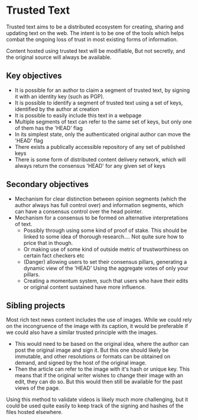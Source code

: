 # Trusted Text

Trusted text aims to be a distributed ecosystem for creating, sharing and updating text on the web. The intent is to be one of the tools which helps combat the ongoing loss of trust in most existing forms of information. 

Content hosted using trusted text will be modifiable, But not secretly, and the original source will always be available.

## Key objectives

* It is possible for an author to claim a segment of trusted text, by signing it with an identity key (such as PGP). 
* It is possible to identify a segment of trusted text using a set of keys, identified by the author at creation
* It is possible to easily include this text in a webpage
* Multiple segments of text can refer to the same set of keys, but only one of them has the 'HEAD' flag
* In its simplest state, only the authenticated original author can move the 'HEAD' flag
* There exists a publically accessible repository of any set of published keys
* There is some form of distributed content delivery network, which will always return the consensus 'HEAD' for any given set of keys 

## Secondary objectives

* Mechanism for clear distinction between opinion segments (which the author always has full control over) and information segments, which can have a consensus control over the head pointer.
* Mechanism for a consensus to be formed on alternative interpretations of text. 
    - Possibly through using some kind of proof of stake. This should be linked to some idea of thorough research.... Not quite sure how to price that in though.
    - Or making use of some kind of outside metric of trustworthiness on certain fact checkers etc
    - (Danger) allowing users to set their consensus pillars, generating a dynamic view of the 'HEAD' Using the aggregate votes of only your pillars. 
    - Creating a momentum system, such that users who have their edits or original content sustained have more influence.       


## Sibling projects

Most rich text news content includes the use of images. While we could rely on the incongruence of the image with its caption, it would be preferable if we could also have a similar trusted principle with the images.

* This would need to be based on the original idea, where the author can post the original image and sign it. But this one should likely be immutable, and other resolutions or formats can be obtained on demand, and signed by the host of the original image. 
* Then the article can refer to the image with it's hash or unique key. This means that if the original writer wishes to change their image with an edit, they can do so. But this would then still be available for the past views of the page.


Using this method to validate videos is likely much more challenging, but it could be used quite easily to keep track of the signing and hashes of the files hosted elsewhere. 